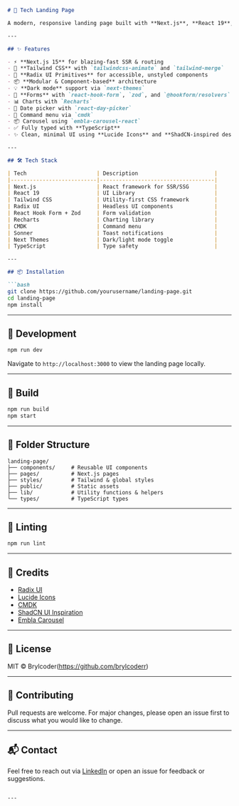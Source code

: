 ```markdown
# 🚀 Tech Landing Page

A modern, responsive landing page built with **Next.js**, **React 19**, **Tailwind CSS**, and **Radix UI** components. Designed for speed, accessibility, and developer-friendly structure.

---

## ✨ Features

- ⚡ **Next.js 15** for blazing-fast SSR & routing
- 🎨 **Tailwind CSS** with `tailwindcss-animate` and `tailwind-merge`
- 🧱 **Radix UI Primitives** for accessible, unstyled components
- 📦 **Modular & Component-based** architecture
- 💡 **Dark mode** support via `next-themes`
- 🔐 **Forms** with `react-hook-form`, `zod`, and `@hookform/resolvers`
- 📊 Charts with `Recharts`
- 📅 Date picker with `react-day-picker`
- 🧩 Command menu via `cmdk`
- 📦 Carousel using `embla-carousel-react`
- ✅ Fully typed with **TypeScript**
- ✨ Clean, minimal UI using **Lucide Icons** and **ShadCN-inspired design**

---

## 🛠️ Tech Stack

| Tech                      | Description                        |
|---------------------------|------------------------------------|
| Next.js                   | React framework for SSR/SSG        |
| React 19                  | UI Library                         |
| Tailwind CSS              | Utility-first CSS framework        |
| Radix UI                  | Headless UI components             |
| React Hook Form + Zod     | Form validation                    |
| Recharts                  | Charting library                   |
| CMDK                      | Command menu                       |
| Sonner                    | Toast notifications                |
| Next Themes               | Dark/light mode toggle             |
| TypeScript                | Type safety                        |

---

## 📦 Installation

```bash
git clone https://github.com/yourusername/landing-page.git
cd landing-page
npm install
```

---

## 🧪 Development

```bash
npm run dev
```

Navigate to `http://localhost:3000` to view the landing page locally.

---

## 🚀 Build

```bash
npm run build
npm start
```

---

## 📁 Folder Structure

```
landing-page/
├── components/     # Reusable UI components
├── pages/          # Next.js pages
├── styles/         # Tailwind & global styles
├── public/         # Static assets
├── lib/            # Utility functions & helpers
└── types/          # TypeScript types
```

---

## 🧼 Linting

```bash
npm run lint
```

---

## 🧩 Credits

- [Radix UI](https://www.radix-ui.com/)
- [Lucide Icons](https://lucide.dev/)
- [CMDK](https://cmdk.paco.me/)
- [ShadCN UI Inspiration](https://ui.shadcn.dev/)
- [Embla Carousel](https://www.embla-carousel.com/)

---

## 📄 License

MIT © Brylcoder(https://github.com/brylcoderr)

---

## 🤝 Contributing

Pull requests are welcome. For major changes, please open an issue first to discuss what you would like to change.

---

## 📬 Contact

Feel free to reach out via [LinkedIn](https://linkedin.com) or open an issue for feedback or suggestions.
```

---
